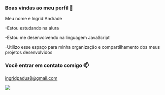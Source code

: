 ### Boas vindas ao meu perfil 👋

Meu nome e Ingrid Andrade 

-Estou estudando na alura 

-Estou me desenvolvendo na linguagem JavaScript

-Utilizo esse espaço para minha organização e compartilhamento dos meus projetos desenvolvidos 

### Você entrar em contato comigo 📫

ingridpadua8@gmail.com 

![](https://media1.tenor.com/m/OC-UkjJQsUYAAAAd/acting-pretty-blossom.gif)
